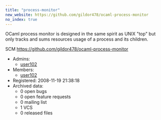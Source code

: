 ```yaml
---
title: "process-monitor"
new_website: https://github.com/gildor478/ocaml-process-monitor
no_index: true
---
```


OCaml process monitor is designed in the same spirit as UNIX "top" but only tracks and sums resources usage of a process and its children.

SCM https://github.com/gildor478/ocaml-process-monitor


* Admins:
  * [user102](/users/user102)
* Members:
  * [user102](/users/user102)
* Registered: 2008-11-19 21:38:18
* Archived data:
  * 0 open bugs
  * 0 open feature requests
  * 0 mailing list
  * 1 VCS
  * 0 released files
